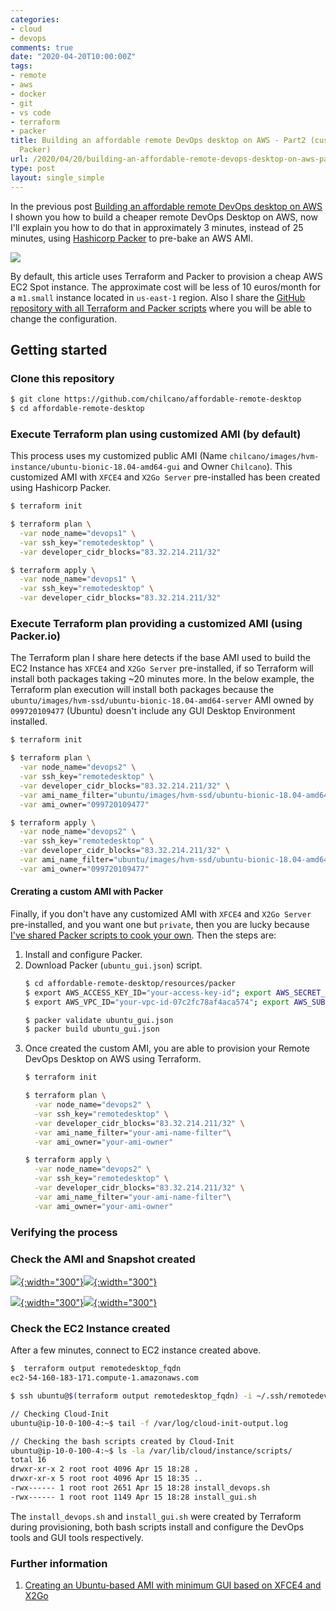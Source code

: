 ```yaml
---
categories:
- cloud
- devops
comments: true
date: "2020-04-20T10:00:00Z"
tags:
- remote
- aws
- docker
- git
- vs code
- terraform
- packer
title: Building an affordable remote DevOps desktop on AWS - Part2 (custom AMI with
  Packer)
url: /2020/04/20/building-an-affordable-remote-devops-desktop-on-aws-part2
type: post
layout: single_simple
---
```

In the previous post [Building an affordable remote DevOps desktop on AWS](/2020/04/09/building-an-affordable-remote-devops-desktop-on-aws) I shown you how to build a cheaper remote DevOps Desktop on AWS, now I'll explain you how to do that in approximately 3 minutes, instead of 25 minutes, using [Hashicorp Packer](https://www.packer.io) to pre-bake an AWS AMI. 

[![](https://raw.githubusercontent.com/chilcano/affordable-remote-desktop/master/imgs/remote-devops-desktop-x2go-client-1-arch-packer.png)](https://raw.githubusercontent.com/chilcano/affordable-remote-desktop/master/imgs/remote-devops-desktop-x2go-client-1-arch-packer.png)

<!--more-->

By default, this article uses Terraform and Packer to provision a cheap AWS EC2 Spot instance. The approximate cost will be less of 10 euros/month for a `m1.small` instance located in `us-east-1` region. Also I share the [GitHub repository with all Terraform and Packer scripts](https://github.com/chilcano/affordable-remote-desktop) where you will be able to change the configuration.

## Getting started

### Clone this repository

```sh
$ git clone https://github.com/chilcano/affordable-remote-desktop
$ cd affordable-remote-desktop
```

### Execute Terraform plan using customized AMI (by default)

This process uses my customized public AMI (Name `chilcano/images/hvm-instance/ubuntu-bionic-18.04-amd64-gui` and Owner `Chilcano`). This customized AMI with `XFCE4` and `X2Go Server` pre-installed has been created using Hashicorp Packer.

```sh
$ terraform init

$ terraform plan \
  -var node_name="devops1" \
  -var ssh_key="remotedesktop" \
  -var developer_cidr_blocks="83.32.214.211/32" 

$ terraform apply \
  -var node_name="devops1" \
  -var ssh_key="remotedesktop" \
  -var developer_cidr_blocks="83.32.214.211/32" 
```

### Execute Terraform plan providing a customized AMI (using Packer.io)

The Terraform plan I share here detects if the base AMI used to build the EC2 Instance has `XFCE4` and `X2Go Server` pre-installed, if so Terraform will install both packages taking ~20 minutes more. In the below example, the Terraform plan execution will install both packages because the `ubuntu/images/hvm-ssd/ubuntu-bionic-18.04-amd64-server` AMI owned by `099720109477` (Ubuntu) doesn't include any GUI Desktop Environment installed.

```sh
$ terraform init

$ terraform plan \
  -var node_name="devops2" \
  -var ssh_key="remotedesktop" \
  -var developer_cidr_blocks="83.32.214.211/32" \
  -var ami_name_filter="ubuntu/images/hvm-ssd/ubuntu-bionic-18.04-amd64-server-*"\
  -var ami_owner="099720109477" 

$ terraform apply \
  -var node_name="devops2" \
  -var ssh_key="remotedesktop" \
  -var developer_cidr_blocks="83.32.214.211/32" \
  -var ami_name_filter="ubuntu/images/hvm-ssd/ubuntu-bionic-18.04-amd64-server-*"\
  -var ami_owner="099720109477" 
```

#### Crerating a custom AMI with Packer

Finally, if you don't have any customized AMI with `XFCE4` and `X2Go Server` pre-installed, and you want one but `private`, then you are lucky because [I've shared Packer scripts to cook your own](https://github.com/chilcano/affordable-remote-desktop/tree/master/resources/packer). Then the steps are:

1. Install and configure Packer.
2. Download Packer (`ubuntu_gui.json`) script.
   ```sh
   $ cd affordable-remote-desktop/resources/packer
   $ export AWS_ACCESS_KEY_ID="your-access-key-id"; export AWS_SECRET_ACCESS_KEY="your-secret-access-key"
   $ export AWS_VPC_ID="your-vpc-id-07c2fc78af4aca574"; export AWS_SUBNET_ID="your-subnet-id-00096b5a3329dd4b2" 

   $ packer validate ubuntu_gui.json
   $ packer build ubuntu_gui.json
   ```
2. Once created the custom AMI, you are able to provision your Remote DevOps Desktop on AWS using Terraform.
   ```sh
   $ terraform init
   
   $ terraform plan \
     -var node_name="devops2" \
     -var ssh_key="remotedesktop" \
     -var developer_cidr_blocks="83.32.214.211/32" \
     -var ami_name_filter="your-ami-name-filter"\
     -var ami_owner="your-ami-owner" 
   
   $ terraform apply \
     -var node_name="devops2" \
     -var ssh_key="remotedesktop" \
     -var developer_cidr_blocks="83.32.214.211/32" \
     -var ami_name_filter="your-ami-name-filter"\
     -var ami_owner="your-ami-owner" 
   ```

### Verifying the process

### Check the AMI and Snapshot created

[![](https://raw.githubusercontent.com/chilcano/affordable-remote-desktop/master/resources/packer/imgs/packer-ubuntu-ami-gui-1-create-default-vpc.png){:width="300"}](https://raw.githubusercontent.com/chilcano/affordable-remote-desktop/master/resources/packer/imgs/packer-ubuntu-ami-gui-1-create-default-vpc.png)[![](https://raw.githubusercontent.com/chilcano/affordable-remote-desktop/master/resources/packer/imgs/packer-ubuntu-ami-gui-2-create-default-vpc.png){:width="300"}](https://raw.githubusercontent.com/chilcano/affordable-remote-desktop/master/resources/packer/imgs/packer-ubuntu-ami-gui-2-create-default-vpc.png)

[![](https://raw.githubusercontent.com/chilcano/affordable-remote-desktop/master/resources/packer/imgs/packer-ubuntu-ami-gui-3-snapshot-ebs.png){:width="300"}](https://raw.githubusercontent.com/chilcano/affordable-remote-desktop/master/resources/packer/imgs/packer-ubuntu-ami-gui-3-snapshot-ebs.png)[![](https://raw.githubusercontent.com/chilcano/affordable-remote-desktop/master/resources/packer/imgs/packer-ubuntu-ami-gui-4-ec2-ami.png){:width="300"}](https://raw.githubusercontent.com/chilcano/affordable-remote-desktop/master/resources/packer/imgs/packer-ubuntu-ami-gui-4-ec2-ami.png)

### Check the EC2 Instance created

After a few minutes, connect to EC2 instance created above.

```sh
$  terraform output remotedesktop_fqdn
ec2-54-160-183-171.compute-1.amazonaws.com

$ ssh ubuntu@$(terraform output remotedesktop_fqdn) -i ~/.ssh/remotedevenv

// Checking Cloud-Init 
ubuntu@ip-10-0-100-4:~$ tail -f /var/log/cloud-init-output.log

// Checking the bash scripts created by Cloud-Init
ubuntu@ip-10-0-100-4:~$ ls -la /var/lib/cloud/instance/scripts/
total 16
drwxr-xr-x 2 root root 4096 Apr 15 18:28 .
drwxr-xr-x 5 root root 4096 Apr 15 18:35 ..
-rwx------ 1 root root 2651 Apr 15 18:28 install_devops.sh
-rwx------ 1 root root 1149 Apr 15 18:28 install_gui.sh
```

The `install_devops.sh` and `install_gui.sh` were created by Terraform during provisioning, both bash scripts install and configure the DevOps tools and GUI tools respectively.

### Further information

1. [Creating an Ubuntu-based AMI with minimum GUI based on XFCE4 and X2Go](https://github.com/chilcano/affordable-remote-desktop/tree/master/resources/packer)

